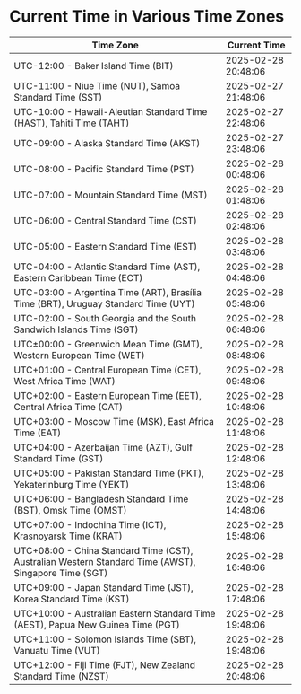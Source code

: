 # Current Time in Various Time Zones

| Time Zone | Current Time |
|-----------|--------------|
| UTC-12:00 - Baker Island Time (BIT) | 2025-02-28 20:48:06 |
| UTC-11:00 - Niue Time (NUT), Samoa Standard Time (SST) | 2025-02-27 21:48:06 |
| UTC-10:00 - Hawaii-Aleutian Standard Time (HAST), Tahiti Time (TAHT) | 2025-02-27 22:48:06 |
| UTC-09:00 - Alaska Standard Time (AKST) | 2025-02-27 23:48:06 |
| UTC-08:00 - Pacific Standard Time (PST) | 2025-02-28 00:48:06 |
| UTC-07:00 - Mountain Standard Time (MST) | 2025-02-28 01:48:06 |
| UTC-06:00 - Central Standard Time (CST) | 2025-02-28 02:48:06 |
| UTC-05:00 - Eastern Standard Time (EST) | 2025-02-28 03:48:06 |
| UTC-04:00 - Atlantic Standard Time (AST), Eastern Caribbean Time (ECT) | 2025-02-28 04:48:06 |
| UTC-03:00 - Argentina Time (ART), Brasília Time (BRT), Uruguay Standard Time (UYT) | 2025-02-28 05:48:06 |
| UTC-02:00 - South Georgia and the South Sandwich Islands Time (SGT) | 2025-02-28 06:48:06 |
| UTC±00:00 - Greenwich Mean Time (GMT), Western European Time (WET) | 2025-02-28 08:48:06 |
| UTC+01:00 - Central European Time (CET), West Africa Time (WAT) | 2025-02-28 09:48:06 |
| UTC+02:00 - Eastern European Time (EET), Central Africa Time (CAT) | 2025-02-28 10:48:06 |
| UTC+03:00 - Moscow Time (MSK), East Africa Time (EAT) | 2025-02-28 11:48:06 |
| UTC+04:00 - Azerbaijan Time (AZT), Gulf Standard Time (GST) | 2025-02-28 12:48:06 |
| UTC+05:00 - Pakistan Standard Time (PKT), Yekaterinburg Time (YEKT) | 2025-02-28 13:48:06 |
| UTC+06:00 - Bangladesh Standard Time (BST), Omsk Time (OMST) | 2025-02-28 14:48:06 |
| UTC+07:00 - Indochina Time (ICT), Krasnoyarsk Time (KRAT) | 2025-02-28 15:48:06 |
| UTC+08:00 - China Standard Time (CST), Australian Western Standard Time (AWST), Singapore Time (SGT) | 2025-02-28 16:48:06 |
| UTC+09:00 - Japan Standard Time (JST), Korea Standard Time (KST) | 2025-02-28 17:48:06 |
| UTC+10:00 - Australian Eastern Standard Time (AEST), Papua New Guinea Time (PGT) | 2025-02-28 19:48:06 |
| UTC+11:00 - Solomon Islands Time (SBT), Vanuatu Time (VUT) | 2025-02-28 19:48:06 |
| UTC+12:00 - Fiji Time (FJT), New Zealand Standard Time (NZST) | 2025-02-28 20:48:06 |
